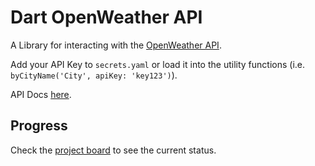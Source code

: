 # Dart OpenWeather API

A Library for interacting with the [OpenWeather API](https://openweathermap.org/api).

Add your API Key to `secrets.yaml` or load it into the utility functions (i.e. `byCityName('City', apiKey: 'key123')`).

API Docs [here](https://luckey-elijah.github.io/Dart-Open-Weather-API/).

## Progress

Check the [project board](https://github.com/Luckey-Elijah/Dart-Open-Weather-API/projects/1) to see the current status.
